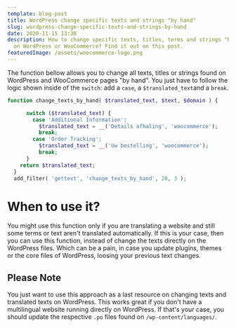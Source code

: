 ```yaml
---
template: blog-post
title: WordPress change specific texts and strings "by hand"
slug: wordpress-change-specific-texts-and-strings-by-hand
date: 2020-11-15 13:30
description: How to change specific texts, titles, terms and strings "by hand"
  on WordPress or WooCommerce? Find it out on this post.
featuredImage: /assets/woocommerce-logo.png
---
```

The function bellow allows you to change all texts, titles or strings found on WordPress and WooCommerce pages "by hand". You just have to follow the logic shown inside of the `switch`: add a `case`, a `$translated_text`and a `break`.



```php
function change_texts_by_hand( $translated_text, $text, $domain ) {

	  switch ($translated_text) {
		case 'Additional Information':
		  $translated_text = __('Details afhaling', 'woocommerce');
		  break;
		case 'Order Tracking':
		  $translated_text = __('Uw bestelling', 'woocommerce');
		  break;
	  }
	return $translated_text;
  }
  add_filter( 'gettext', 'change_texts_by_hand', 20, 3 );
```

# When to use it?

You might use this function only if you are translating a website and still some terms or text aren't translated automatically. If this is your case, then you can use this function, instead of change the texts directly on the WordPress files. Which can be a pain, in case you update plugins, themes or the core files of WordPress, loosing your previous text changes. 

## Please Note

You just want to use this approach as a last resource on changing texts and translated texts on WordPress. This works great if you don't have a multilingual website running directly on WordPress. If that's your case, you should update the respective `.po` files found on `/wp-content/languages/`.